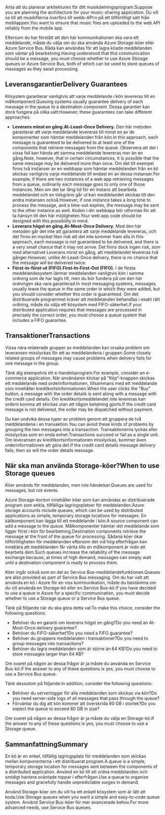 <span data-ttu-id="80d4c-101">Anta att du planerar arkitekturen för ditt musikdelningsprogram.</span><span class="sxs-lookup"><span data-stu-id="80d4c-101">Suppose you are planning the architecture for your music-sharing application.</span></span> <span data-ttu-id="80d4c-102">Du vill se till att musikfilerna överförs till webb-API:n på ett tillförlitligt sätt från mobilappen.</span><span class="sxs-lookup"><span data-stu-id="80d4c-102">You want to ensure that music files are uploaded to the web API reliably from the mobile app.</span></span>

<span data-ttu-id="80d4c-103">Eftersom du har förstått att den här kommunikationen ska vara ett meddelande, måste du välja om du ska använda Azure Storage-köer eller Azure Service Bus. Båda kan användas för att lagra köade meddelanden som väntar på bearbetning.</span><span class="sxs-lookup"><span data-stu-id="80d4c-103">Having understood that this communication should be a message, you must choose whether to use Azure Storage queues or Azure Service Bus, both of which can be used to store queues of messages as they await processing.</span></span>

## <a name="delivery-guarantees"></a><span data-ttu-id="80d4c-104">Leveransgarantier</span><span class="sxs-lookup"><span data-stu-id="80d4c-104">Delivery Guarantees</span></span>

<span data-ttu-id="80d4c-105">Kösystem garanterar vanligtvis att varje meddelande i kön levereras till en målkomponent.</span><span class="sxs-lookup"><span data-stu-id="80d4c-105">Queuing systems usually guarantee delivery of each message in the queue to a destination component.</span></span> <span data-ttu-id="80d4c-106">Dessa garantier kan dock fungera på olika sätt:</span><span class="sxs-lookup"><span data-stu-id="80d4c-106">However, these guarantees can take different approaches:</span></span>

- <span data-ttu-id="80d4c-107">**Leverans minst en gång.**</span><span class="sxs-lookup"><span data-stu-id="80d4c-107">**At-Least-Once Delivery.**</span></span> <span data-ttu-id="80d4c-108">Den här metoden garanterar att varje meddelande levereras till minst en av de komponenter som hämtar meddelanden från kön.</span><span class="sxs-lookup"><span data-stu-id="80d4c-108">In this approach, each message is guaranteed to be delivered to at least one of the components that retrieve messages from the queue.</span></span> <span data-ttu-id="80d4c-109">Observera att det i vissa fall kan hända att samma meddelande levereras mer än en gång.</span><span class="sxs-lookup"><span data-stu-id="80d4c-109">Note, however, that in certain circumstances, it is possible that the same message may be delivered more than once.</span></span> <span data-ttu-id="80d4c-110">Om det till exempel finns två instanser av en webbapp som hämtar meddelanden från en kö skickas vanligtvis varje meddelande till endast en av dessa instanser.</span><span class="sxs-lookup"><span data-stu-id="80d4c-110">For example, if there are two instances of a web app retrieving messages from a queue, ordinarily each message goes to only one of those instances.</span></span> <span data-ttu-id="80d4c-111">Men om det tar lång tid för en instans att bearbeta meddelandet och en tidsgräns går ut kan meddelandet skickas till den andra instansen också.</span><span class="sxs-lookup"><span data-stu-id="80d4c-111">However, if one instance takes a long time to process the message, and a time-out expires, the message may be sent to the other instance as well.</span></span> <span data-ttu-id="80d4c-112">Koden i din webbapp bör utformas för att ta hänsyn till den här möjligheten.</span><span class="sxs-lookup"><span data-stu-id="80d4c-112">Your web app code should be designed with this possibility in mind.</span></span>
- <span data-ttu-id="80d4c-113">**Leverans högst en gång.**</span><span class="sxs-lookup"><span data-stu-id="80d4c-113">**At-Most-Once Delivery.**</span></span> <span data-ttu-id="80d4c-114">Med den här metoden går det inte att garantera att varje meddelande levereras, och det finns en mycket liten risk att det inte kommer fram alls.</span><span class="sxs-lookup"><span data-stu-id="80d4c-114">In this approach, each message is not guaranteed to be delivered, and there is a very small chance that it may not arrive.</span></span> <span data-ttu-id="80d4c-115">Det finns dock ingen risk, som med alternativet Leverans minst en gång, att meddelandet levereras två gånger.</span><span class="sxs-lookup"><span data-stu-id="80d4c-115">However, unlike At-Least-Once delivery, there is no chance that the message will be delivered twice.</span></span>
- <span data-ttu-id="80d4c-116">**Först-in-först-ut (FIFO).**</span><span class="sxs-lookup"><span data-stu-id="80d4c-116">**First-In-First-Out (FIFO).**</span></span> <span data-ttu-id="80d4c-117">I de flesta meddelandesystem lämnar meddelanden vanligtvis kön i samma ordning som de har lagts till, men du bör fundera på om den här ordningen ska vara garanterad.</span><span class="sxs-lookup"><span data-stu-id="80d4c-117">In most messaging systems, messages usually leave the queue in the same order in which they were added, but you should consider whether this order is guaranteed.</span></span> <span data-ttu-id="80d4c-118">Om det distribuerade programmet kräver att meddelanden behandlas i exakt rätt ordning, måste du välja ett kösystem med FIFO-säkerhet.</span><span class="sxs-lookup"><span data-stu-id="80d4c-118">If your distributed application requires that messages are processed in precisely the correct order, you must choose a queue system that includes a FIFO guarantee.</span></span>

## <a name="transactions"></a><span data-ttu-id="80d4c-119">Transaktioner</span><span class="sxs-lookup"><span data-stu-id="80d4c-119">Transactions</span></span>

<span data-ttu-id="80d4c-120">Vissa nära relaterade grupper av meddelanden kan orsaka problem om leveransen misslyckas för ett av meddelandena i gruppen.</span><span class="sxs-lookup"><span data-stu-id="80d4c-120">Some closely related groups of messages may cause problems when delivery fails for one message in the group.</span></span>

<span data-ttu-id="80d4c-121">Tänk dig exempelvis ett e-handelsprogram.</span><span class="sxs-lookup"><span data-stu-id="80d4c-121">For example, consider an e-commerce application.</span></span> <span data-ttu-id="80d4c-122">När användaren klickar på ”Köp”-knappen skickas ett meddelande med orderinformationen, tillsammans med ett meddelande som innehåller kreditkortsinformationen.</span><span class="sxs-lookup"><span data-stu-id="80d4c-122">When the user clicks the "Buy" button, a message with the order details is sent along with a message with the credit card details.</span></span> <span data-ttu-id="80d4c-123">Om kreditkortsmeddelandet inte levereras kan ordern komma att skickas utan att någon betalning gjorts.</span><span class="sxs-lookup"><span data-stu-id="80d4c-123">If the credit card message is not delivered, the order may be dispatched without payment.</span></span>

<span data-ttu-id="80d4c-124">Du kan undvika dessa typer av problem genom att gruppera de två meddelandena i en transaktion.</span><span class="sxs-lookup"><span data-stu-id="80d4c-124">You can avoid these kinds of problems by grouping the two messages into a transaction.</span></span> <span data-ttu-id="80d4c-125">Transaktionerna lyckas eller misslyckas som en enda enhet.</span><span class="sxs-lookup"><span data-stu-id="80d4c-125">Transactions succeed or fail as a single unit.</span></span> <span data-ttu-id="80d4c-126">Om leveransen av kreditkortsinformationen misslyckas, kommer även orderinformationen att göra det.</span><span class="sxs-lookup"><span data-stu-id="80d4c-126">If the credit card details message delivery fails, then so will the order details message.</span></span>

## <a name="when-to-use-storage-queues"></a><span data-ttu-id="80d4c-127">När ska man använda Storage-köer?</span><span class="sxs-lookup"><span data-stu-id="80d4c-127">When to use Storage queues</span></span>

<span data-ttu-id="80d4c-128">Köer används för meddelanden, men inte händelser.</span><span class="sxs-lookup"><span data-stu-id="80d4c-128">Queues are used for messages, but not events.</span></span>

<span data-ttu-id="80d4c-129">Azure Storage-konton innehåller köer som kan användas av distribuerade program som enkla, tillfälliga lagringsplatser för meddelanden.</span><span class="sxs-lookup"><span data-stu-id="80d4c-129">Azure storage accounts include queues, which can be used by distributed applications as simple, temporary storage locations for messages.</span></span> <span data-ttu-id="80d4c-130">En källkomponent kan lägga till ett meddelande i kön.</span><span class="sxs-lookup"><span data-stu-id="80d4c-130">A source component can add a message to the queue.</span></span> <span data-ttu-id="80d4c-131">Målkomponenter hämtar det meddelande som ligger först i kön för bearbetning.</span><span class="sxs-lookup"><span data-stu-id="80d4c-131">Destination components retrieve the message at the front of the queue for processing.</span></span> <span data-ttu-id="80d4c-132">Sådana köer ökar tillförlitligheten för meddelanden eftersom det vid hög efterfrågan kan innebära att meddelanden får vänta tills en målkomponent är redo att bearbeta dem.</span><span class="sxs-lookup"><span data-stu-id="80d4c-132">Such queues increase the reliability of the message exchange because, at times of high demand, messages can simply wait until a destination component is ready to process them.</span></span>

<span data-ttu-id="80d4c-133">Köer ingår också som en del av Service Bus-meddelandefunktionen.</span><span class="sxs-lookup"><span data-stu-id="80d4c-133">Queues are also provided as part of Service Bus messaging.</span></span> <span data-ttu-id="80d4c-134">Om du har valt att använda en kö i Azure för en viss kommunikation, måste du bestämma om du vill använda en Storage-kö eller en Service Bus-kö.</span><span class="sxs-lookup"><span data-stu-id="80d4c-134">If you have decided to use a queue in Azure for a specific communication, you must decide whether to use a Storage queue or a Service Bus queue.</span></span>

<span data-ttu-id="80d4c-135">Tänk på följande när du ska göra detta val:</span><span class="sxs-lookup"><span data-stu-id="80d4c-135">To make this choice, consider the following questions:</span></span>

- <span data-ttu-id="80d4c-136">Behöver du en garanti om leverans högst en gång?</span><span class="sxs-lookup"><span data-stu-id="80d4c-136">Do you need an At-Most-Once delivery guarantee?</span></span>
- <span data-ttu-id="80d4c-137">Behöver du FIFO-säkerhet?</span><span class="sxs-lookup"><span data-stu-id="80d4c-137">Do you need a FIFO guarantee?</span></span>
- <span data-ttu-id="80d4c-138">Behöver du gruppera meddelanden i transaktioner?</span><span class="sxs-lookup"><span data-stu-id="80d4c-138">Do you need to group messages into transactions?</span></span>
- <span data-ttu-id="80d4c-139">Behöver du lagra meddelanden som är större än 64 KB?</span><span class="sxs-lookup"><span data-stu-id="80d4c-139">Do you need to store messages larger than 64 KB?</span></span>

<span data-ttu-id="80d4c-140">Om svaret på någon av dessa frågor är ja måste du använda en Service Bus-kö.</span><span class="sxs-lookup"><span data-stu-id="80d4c-140">If the answer to any of these questions is yes, you must choose to use a Service Bus queue.</span></span>

<span data-ttu-id="80d4c-141">Tänk dessutom på följande:</span><span class="sxs-lookup"><span data-stu-id="80d4c-141">In addition, consider the following questions:</span></span>

- <span data-ttu-id="80d4c-142">Behöver du serverloggar för alla meddelanden som skickas via kön?</span><span class="sxs-lookup"><span data-stu-id="80d4c-142">Do you need server-side logs of all messages that pass through the queue?</span></span>
- <span data-ttu-id="80d4c-143">Förväntar du dig att kön kommer att överskrida 80 GB i storlek?</span><span class="sxs-lookup"><span data-stu-id="80d4c-143">Do you expect the queue to exceed 80 GB in size?</span></span>

<span data-ttu-id="80d4c-144">Om svaret på någon av dessa frågor är ja måste du välja en Storage-kö.</span><span class="sxs-lookup"><span data-stu-id="80d4c-144">If the answer to any of these questions is yes, you must choose to use a Storage queue.</span></span>

## <a name="summary"></a><span data-ttu-id="80d4c-145">Sammanfattning</span><span class="sxs-lookup"><span data-stu-id="80d4c-145">Summary</span></span>

<span data-ttu-id="80d4c-146">En kö är en enkel, tillfällig lagringsplats för meddelanden som skickas mellan komponenterna i ett distribuerat program.</span><span class="sxs-lookup"><span data-stu-id="80d4c-146">A queue is a simple, temporary storage location for messages sent between the components of a distributed application.</span></span> <span data-ttu-id="80d4c-147">Använd en kö till att ordna meddelanden och smidigt hantera oväntade toppar i efterfrågan.</span><span class="sxs-lookup"><span data-stu-id="80d4c-147">Use a queue to organize messages and gracefully handle unpredictable surges in demand.</span></span>

<span data-ttu-id="80d4c-148">Använd Storage-köer om du vill ha ett enkelt kösystem som är lätt att koda.</span><span class="sxs-lookup"><span data-stu-id="80d4c-148">Use Storage queues when you want a simple and easy-to-code queue system.</span></span> <span data-ttu-id="80d4c-149">Använd Service Bus-köer för mer avancerade behov.</span><span class="sxs-lookup"><span data-stu-id="80d4c-149">For more advanced needs, use Service Bus queues.</span></span>